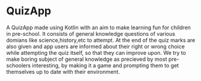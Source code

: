# QuizApp
A QuizApp made using Kotlin with an aim to make learning fun for children in pre-school. It consists of general knowledge questions of various domians like science,history,etc  to attempt.
At the end of the quiz marks are also given and app users are informed about their right or wrong choice while attempting the quiz itself, so that they can improve upon. We try to make boring subject of general knowledge as precieved by most pre-schoolers interesting, by making it a game and prompting them to get themselves up to date with their environment.
